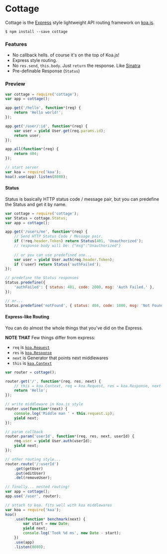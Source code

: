 # Cottage
Cottage is the [Express](http://expressjs.com) style lightweight API routing framework on [koa.js](https://github.com/koajs/koa).<br>

```
$ npm install --save cottage
```

### Features
- No callback hells. of course it's on the top of Koa.js!
- Express style routing.
- No `res.send`, `this.body`. Just `return` the response. Like [Sinatra](http://www.sinatrarb.com)
- Pre-definable Response (`Status`)

### Preview
```js
var cottage = require('cottage');
var app = cottage();

app.get('/hello', function*(req) {
    return 'Hello world!';
});

app.get('/user/:id', function*(req) {
    var user = yield User.get(req.params.id);
    return user;
});

app.all(function*(req) {
    return 404;
});

// start server
var koa = require('koa');
koa().use(app).listen(8080);
```

#### Status
Status is basically HTTP status code / message pair, but you can predefine the Status and get it by name.
```js
var cottage = require('cottage');
var Status = cottage.Status;
var app = cottage();

app.get('/users/me', function*(req) {
    // Send HTTP Status Code / Message pair.
    if (!req.header.Token) return Status(401, 'Unauthorized');
    // response body will be: {"msg":"Unauthorized"}
    
    // or you can use predefined one...
    var user = yield User.auth(req.header.Token);
    if (!user) return Status('authFailed');
});

// predefine the Status responses
Status.predefine({
    'authFailed': { status: 401, code: 2000, msg: 'Auth Failed.' },
});

// or...
Status.predefine('notFound', { status: 404, code: 1000, msg: 'Not Found' });
```

#### Express-like Routing
You can do almost the whole things that you've did on the Express.

**NOTE THAT** Few things differ from express:
- `req` is [`koa.Request`](http://koajs.com/#request)
- `res` is [`koa.Response`](http://koajs.com/#response)
- `next` is Generator that points next middlewares
- `this` is [`koa.Context`](http://koajs.com/#context)


```js
var router = cottage();

router.get('/', function*(req, res, next) {
    // this = koa.Context, req = koa.Request, res = koa.Response, next = Generator
    return 'Hello';
});

// write middleware in Koa.js style
router.use(function*(next) {
    console.log('Middle man ' + this.request.ip);
    yield next;
});

// param callback
router.param('userId', function*(req, res, next, userId) {  
    req.user = yield User.auth(userId);
    yield next;
});

// other routing style...
router.route('/:userId')
    .get(getUser)
    .put(editUser)
    .del(removeUser);

// finally... nested routing!
var app = cottage();
app.use('/user', router);

// attach to koa. fits well with koa middlewares
var koa = require('koa');
koa()
    .use(function* benchmark(next) {
        var start = new Date;
        yield next;
        console.log('Took %d ms', new Date - start);
    })
    .use(app)
    .listen(8080);

```
